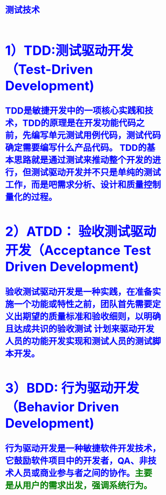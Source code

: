 
<h1><font color=blue>测试技术 <h1>

<h2> 1）TDD:测试驱动开发（Test-Driven Development) </h2>

TDD是敏捷开发中的一项核心实践和技术，TDD的原理是在开发功能代码之前，先编写单元测试用例代码，测试代码确定需要编写什么产品代码。
TDD的基本思路就是通过测试来推动整个开发的进行，但测试驱动开发并不只是单纯的测试工作，而是吧需求分析、设计和质量控制量化的过程。

<h2> 2）ATDD： 验收测试驱动开发（Acceptance Test Driven Development) </h2>

验收测试驱动开发是一种实践，在准备实施一个功能或特性之前，团队首先需要定义出期望的质量标准和验收细则，以明确且达成共识的验收测试
计划来驱动开发人员的功能开发实现和测试人员的测试脚本开发。

<h2> 3）BDD: 行为驱动开发（Behavior Driven Development)</h2>

行为驱动开发是一种敏捷软件开发技术，它鼓励软件项目中的开发者，QA、非技术人员或商业参与者之间的协作。**<font color=green>主要是从用户的需求出发，强调系统行为。</font>**
